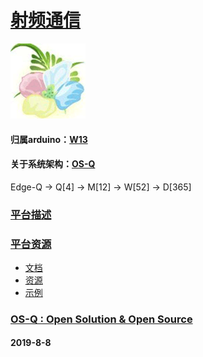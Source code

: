﻿# [射频通信](https://github.com/OS-Q/D90)
[![sites](OS-Q/OS-Q.png)](http://www.OS-Q.com)

#### 归属arduino：[W13](https://github.com/OS-Q/W13)

#### 关于系统架构：[OS-Q](https://github.com/OS-Q/OS-Q)

Edge-Q -> Q[4] -> M[12] -> W[52] -> D[365]
### [平台描述](https://github.com/OS-Q/D90/wiki)


### [平台资源](https://github.com/OS-Q/D90)

* [文档](docs/)
* [资源](src/)
* [示例](examples/)

### [OS-Q : Open Solution & Open Source](http://www.OS-Q.com/D90)
####  2019-8-8
